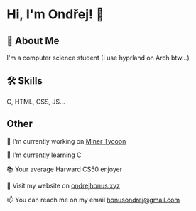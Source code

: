 # Hi, I'm Ondřej! 👋  
                
## 🚀 About Me  
I'm a computer science student (I use hyprland on Arch btw...)

## 🛠 Skills  
C, HTML, CSS, JS...  
    
## Other  
📖 I'm currently working on [Miner Tycoon](https://github.com/ondrejhonus/miner_tycoon)
    
🧠 I'm currently learning C

📚 Your average Harward CS50 enjoyer
    
🔗 Visit my website on <a href="https://ondrejhonus.xyz" target="_blank">ondrejhonus.xyz</a>

📫 You can reach me on my email <a href="mailto:honusondrej@gmail.com" target="_blank">honusondrej@gmail.com</a> 
    
